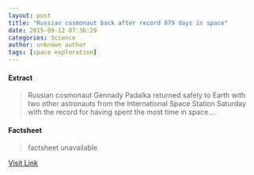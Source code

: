 ```yaml
---
layout: post
title: "Russian cosmonaut back after record 879 days in space"
date: 2015-09-12 07:36:29
categories: Science
author: unknown author
tags: [space exploration]
---
```



#### Extract
>Russian cosmonaut Gennady Padalka returned safely to Earth with two other astronauts from the International Space Station Saturday with the record for having spent the most time in space....

#### Factsheet
>factsheet unavailable

[Visit Link](http://phys.org/news/2015-09-russian-cosmonaut-days-space.html)


